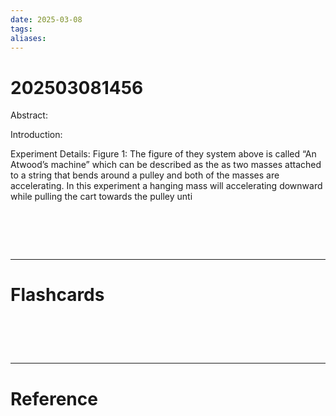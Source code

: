 ```yaml
---
date: 2025-03-08
tags: 
aliases:
---
```

# 202503081456

Abstract:

Introduction:

Experiment Details:
Figure 1:
The figure of they system above is called “An Atwood’s machine” which can be described as the as two masses attached to a string that bends around a pulley and both of the masses are accelerating. In this experiment a hanging mass will accelerating downward while pulling the cart towards the pulley unti
# ‌
---
# Flashcards


# ‌
---
# Reference
